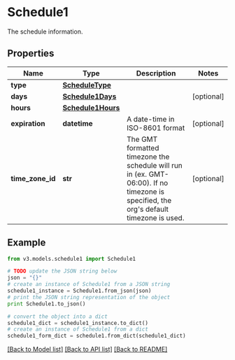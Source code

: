 # Schedule1

The schedule information.

## Properties
Name | Type | Description | Notes
------------ | ------------- | ------------- | -------------
**type** | [**ScheduleType**](ScheduleType.md) |  | 
**days** | [**Schedule1Days**](Schedule1Days.md) |  | [optional] 
**hours** | [**Schedule1Hours**](Schedule1Hours.md) |  | 
**expiration** | **datetime** | A date-time in ISO-8601 format | [optional] 
**time_zone_id** | **str** | The GMT formatted timezone the schedule will run in (ex. GMT-06:00).  If no timezone is specified, the org&#39;s default timezone is used. | [optional] 

## Example

```python
from v3.models.schedule1 import Schedule1

# TODO update the JSON string below
json = "{}"
# create an instance of Schedule1 from a JSON string
schedule1_instance = Schedule1.from_json(json)
# print the JSON string representation of the object
print Schedule1.to_json()

# convert the object into a dict
schedule1_dict = schedule1_instance.to_dict()
# create an instance of Schedule1 from a dict
schedule1_form_dict = schedule1.from_dict(schedule1_dict)
```
[[Back to Model list]](../README.md#documentation-for-models) [[Back to API list]](../README.md#documentation-for-api-endpoints) [[Back to README]](../README.md)


